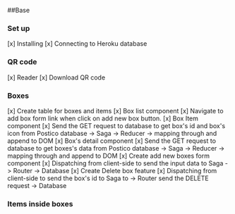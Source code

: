 
##Base
### Set up
[x] Installing
[x] Connecting to Heroku database

### QR code
[x] Reader 
[x] Download QR code

### Boxes 
[x] Create table for boxes and items
[x] Box list component
    [x] Navigate to add box form link when click on add new box button. 
    [x] Box Item component
        [x] Send the GET request to database to get box's id and box's icon from Postico database -> Saga -> Reducer -> mapping through and append to DOM
    [x] Box's detail component
        [x] Send the GET request to database to get boxes's data from Postico database -> Saga -> Reducer -> mapping through and append to DOM
[x] Create add new boxes form component
    [x] Dispatching from client-side to send the input data to Saga -> Router -> Database
[x] Create Delete box feature
    [x] Dispatching from client-side to send the box's id to Saga to -> Router send the DELETE request -> Database
### Items inside boxes




